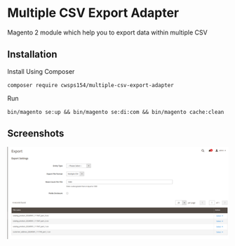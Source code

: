 
# Multiple CSV Export Adapter
Magento 2 module which help you to export data within multiple CSV

## Installation

Install Using Composer

```
composer require cwsps154/multiple-csv-export-adapter
```
Run

```
bin/magento se:up && bin/magento se:di:com && bin/magento cache:clean
```

## Screenshots

![Multiple CSV Export Adapter](./screenshorts/img.png)
